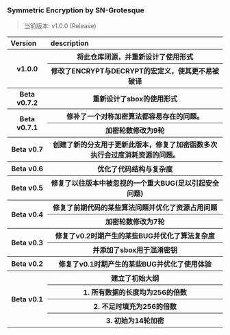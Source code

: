 ### Symmetric Encryption by SN-Grotesque

> 当前版本: v1.0.0 (Release)

<table>
    <tr style="text-align:left;">
        <th>Version</th>  <th>description</th>
    </tr>
    <tr>
        <th rowspan="2">v1.0.0</th> <th>将此仓库闭源，并重新设计了使用形式</th>
    </tr>
    <tr>
                                    <th>修改了ENCRYPT与DECRYPT的宏定义，使其更不易被破译</th>
    </tr>
    <tr>
        <th>Beta v0.7.2</th>
        <th>重新设计了sbox的使用形式</th>
    </tr>
    <tr>
        <th rowspan="2">Beta v0.7.1</th> <th>修补了一个对称加密算法都容易存在的问题。</th>
    </tr>
    <tr>
                                        <th>加密轮数修改为9轮</th>
    </tr>
    <tr>
        <th>Beta v0.7</th> <th>创建了新的分支用于更新此版本，修复了加密函数多次执行会过度消耗资源的问题。</th>
    </tr>
    <tr>
        <th>Beta v0.6</th> <th>优化了代码结构与复杂度</th>
    </tr>
    <tr>
        <th>Beta v0.5</th> <th>修复了以往版本中被忽视的一个重大BUG(足以引起安全问题)</th>
    </tr>
    <tr>
        <th rowspan="2">Beta v0.4</th> <th>修复了前期代码的某些算法问题并优化了资源占用问题</th>
    </tr>
    <tr>
                                        <th>加密轮数修改为7轮</th>
    </tr>
    <tr>
        <th rowspan="2">Beta v0.3</th> <th>修复了v0.2时期产生的某些BUG并优化了算法复杂度</th>
    </tr>
    <tr>
                                        <th>并添加了sbox用于混淆密钥</th>
    </tr>
    <tr>
        <th>Beta v0.2</th> <th>修复了v0.1时期产生的某些BUG并优化了使用体验</th>
    </tr>
    <tr>
        <th rowspan="4">Beta v0.1</th> <th>建立了初始大纲</th>
    </tr>
    <tr>                                <th>1. 所有数据的长度均为256的倍数</th></tr>
    <tr>                                <th>2. 不足时填充为256的倍数</th></tr>
    <tr>                                <th>3. 初始为14轮加密</th></tr>
</table>
